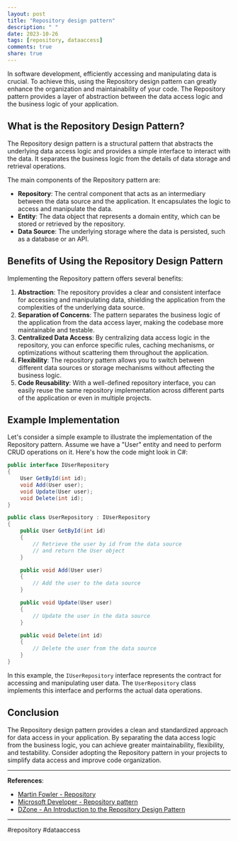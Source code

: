 ```yaml
---
layout: post
title: "Repository design pattern"
description: " "
date: 2023-10-26
tags: [repository, dataaccess]
comments: true
share: true
---
```


In software development, efficiently accessing and manipulating data is crucial. To achieve this, using the Repository design pattern can greatly enhance the organization and maintainability of your code. The Repository pattern provides a layer of abstraction between the data access logic and the business logic of your application.

## What is the Repository Design Pattern?

The Repository design pattern is a structural pattern that abstracts the underlying data access logic and provides a simple interface to interact with the data. It separates the business logic from the details of data storage and retrieval operations.

The main components of the Repository pattern are:

- **Repository**: The central component that acts as an intermediary between the data source and the application. It encapsulates the logic to access and manipulate the data.
- **Entity**: The data object that represents a domain entity, which can be stored or retrieved by the repository.
- **Data Source**: The underlying storage where the data is persisted, such as a database or an API.

## Benefits of Using the Repository Design Pattern

Implementing the Repository pattern offers several benefits:

1. **Abstraction**: The repository provides a clear and consistent interface for accessing and manipulating data, shielding the application from the complexities of the underlying data source.
2. **Separation of Concerns**: The pattern separates the business logic of the application from the data access layer, making the codebase more maintainable and testable.
3. **Centralized Data Access**: By centralizing data access logic in the repository, you can enforce specific rules, caching mechanisms, or optimizations without scattering them throughout the application.
4. **Flexibility**: The repository pattern allows you to switch between different data sources or storage mechanisms without affecting the business logic.
5. **Code Reusability**: With a well-defined repository interface, you can easily reuse the same repository implementation across different parts of the application or even in multiple projects.

## Example Implementation

Let's consider a simple example to illustrate the implementation of the Repository pattern. Assume we have a "User" entity and need to perform CRUD operations on it. Here's how the code might look in C#:

```csharp
public interface IUserRepository
{
    User GetById(int id);
    void Add(User user);
    void Update(User user);
    void Delete(int id);
}

public class UserRepository : IUserRepository
{
    public User GetById(int id)
    {
        // Retrieve the user by id from the data source
        // and return the User object
    }

    public void Add(User user)
    {
        // Add the user to the data source
    }

    public void Update(User user)
    {
        // Update the user in the data source
    }

    public void Delete(int id)
    {
        // Delete the user from the data source
    }
}
```

In this example, the `IUserRepository` interface represents the contract for accessing and manipulating user data. The `UserRepository` class implements this interface and performs the actual data operations.

## Conclusion

The Repository design pattern provides a clean and standardized approach for data access in your application. By separating the data access logic from the business logic, you can achieve greater maintainability, flexibility, and testability. Consider adopting the Repository pattern in your projects to simplify data access and improve code organization.

---

**References**: 
- [Martin Fowler - Repository](https://martinfowler.com/eaaCatalog/repository.html)
- [Microsoft Developer - Repository pattern](https://docs.microsoft.com/en-us/azure/architecture/microservices/microservice-ddd-cqrs-patterns/repository-pattern)
- [DZone - An Introduction to the Repository Design Pattern](https://dzone.com/articles/an-introduction-to-the-repository-design-pattern)

---

\#repository #dataaccess
